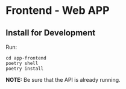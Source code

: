 # Frontend - Web APP

## Install for Development

Run:
```shell
cd app-frontend
poetry shell
poetry install
```

**NOTE:** Be sure that the API is already running.

